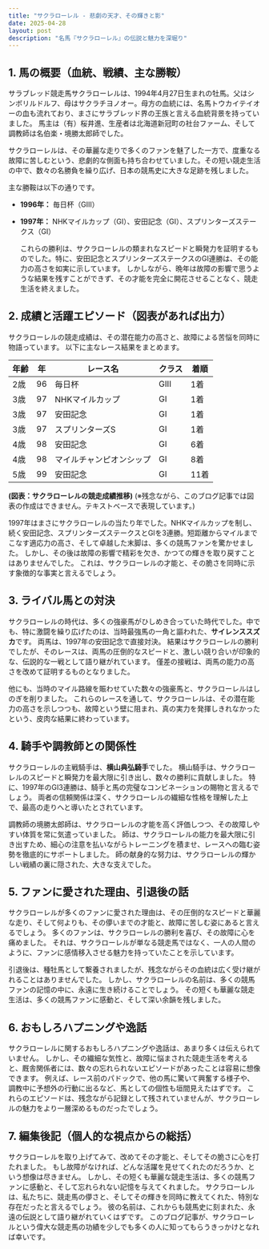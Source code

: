 ```yaml
---
title: "サクラローレル - 悲劇の天才、その輝きと影"
date: 2025-04-28
layout: post
description: "名馬『サクラローレル』の伝説と魅力を深堀り"
---
```


## 1. 馬の概要（血統、戦績、主な勝鞍）

サラブレッド競走馬サクラローレルは、1994年4月27日生まれの牡馬。父はシンボリルドルフ、母はサクラチヨノオー。母方の血統には、名馬トウカイテイオーの血も流れており、まさにサラブレッド界の王族と言える血統背景を持っていました。  馬主は（有）桜井進、生産者は北海道新冠町の社台ファーム、そして調教師は名伯楽・境勝太郎師でした。

サクラローレルは、その華麗な走りで多くのファンを魅了した一方で、度重なる故障に苦しむという、悲劇的な側面も持ち合わせていました。その短い競走生活の中で、数々の名勝負を繰り広げ、日本の競馬史に大きな足跡を残しました。

主な勝鞍は以下の通りです。

* **1996年：** 毎日杯（GIII）
* **1997年：** NHKマイルカップ（GI）、安田記念（GI）、スプリンターズステークス（GI）


  これらの勝利は、サクラローレルの類まれなスピードと瞬発力を証明するものでした。特に、安田記念とスプリンターズステークスのGI連勝は、その能力の高さを如実に示しています。  しかしながら、晩年は故障の影響で思うような結果を残すことができず、その才能を完全に開花させることなく、競走生活を終えました。


## 2. 成績と活躍エピソード（図表があれば出力）

サクラローレルの競走成績は、その潜在能力の高さと、故障による苦悩を同時に物語っています。  以下に主なレース結果をまとめます。

| 年齢 | 年 | レース名          | クラス | 着順 |
|------|----|-----------------|-------|-----|
| 2歳   | 96 | 毎日杯            | GIII  | 1着 |
| 3歳   | 97 | NHKマイルカップ    | GI    | 1着 |
| 3歳   | 97 | 安田記念          | GI    | 1着 |
| 3歳   | 97 | スプリンターズS  | GI    | 1着 |
| 4歳   | 98 | 安田記念          | GI    | 6着 |
| 4歳   | 98 | マイルチャンピオンシップ | GI    | 8着 |
| 5歳   | 99 | 安田記念          | GI    | 11着 |


**(図表：サクラローレルの競走成績推移)**  (※残念ながら、このブログ記事では図表の作成はできません。テキストベースで表現しています。)

1997年はまさにサクラローレルの当たり年でした。NHKマイルカップを制し、続く安田記念、スプリンターズステークスとGIを3連勝。短距離からマイルまでこなす適応力の高さ、そして卓越した末脚は、多くの競馬ファンを驚かせました。  しかし、その後は故障の影響で精彩を欠き、かつての輝きを取り戻すことはありませんでした。  これは、サクラローレルの才能と、その脆さを同時に示す象徴的な事実と言えるでしょう。


## 3. ライバル馬との対決

サクラローレルの時代は、多くの強豪馬がひしめき合っていた時代でした。中でも、特に激闘を繰り広げたのは、当時最強馬の一角と謳われた、**サイレンススズカ**です。  両馬は、1997年の安田記念で直接対決。  結果はサクラローレルの勝利でしたが、そのレースは、両馬の圧倒的なスピードと、激しい競り合いが印象的な、伝説的な一戦として語り継がれています。  僅差の接戦は、両馬の能力の高さを改めて証明するものとなりました。

他にも、当時のマイル路線を賑わせていた数々の強豪馬と、サクラローレルはしのぎを削りました。  これらのレースを通して、サクラローレルは、その潜在能力の高さを示しつつも、故障という壁に阻まれ、真の実力を発揮しきれなかったという、皮肉な結果に終わっています。


## 4. 騎手や調教師との関係性

サクラローレルの主戦騎手は、**横山典弘騎手**でした。  横山騎手は、サクラローレルのスピードと瞬発力を最大限に引き出し、数々の勝利に貢献しました。  特に、1997年のGI3連勝は、騎手と馬の完璧なコンビネーションの賜物と言えるでしょう。  両者の信頼関係は深く、サクラローレルの繊細な性格を理解した上で、最高の走りへと導いたとされています。

調教師の境勝太郎師は、サクラローレルの才能を高く評価しつつ、その故障しやすい体質を常に気遣っていました。  師は、サクラローレルの能力を最大限に引き出すため、細心の注意を払いながらトレーニングを積ませ、レースへの臨む姿勢を徹底的にサポートしました。  師の献身的な努力は、サクラローレルの輝かしい戦績の裏に隠された、大きな支えでした。


## 5. ファンに愛された理由、引退後の話

サクラローレルが多くのファンに愛された理由は、その圧倒的なスピードと華麗な走り、そして何よりも、その儚いまでの才能と、故障に苦しむ姿にあると言えるでしょう。  多くのファンは、サクラローレルの勝利を喜び、その故障に心を痛めました。  それは、サクラローレルが単なる競走馬ではなく、一人の人間のように、ファンに感情移入させる魅力を持っていたことを示しています。

引退後は、種牡馬として繋養されましたが、残念ながらその血統は広く受け継がれることはありませんでした。  しかし、サクラローレルの名前は、多くの競馬ファンの記憶の中に、永遠に生き続けることでしょう。  その短くも華麗な競走生活は、多くの競馬ファンに感動と、そして深い余韻を残しました。


## 6. おもしろハプニングや逸話

サクラローレルに関するおもしろハプニングや逸話は、あまり多くは伝えられていません。  しかし、その繊細な気性と、故障に悩まされた競走生活を考えると、厩舎関係者には、数々の忘れられないエピソードがあったことは容易に想像できます。  例えば、レース前のパドックで、他の馬に驚いて興奮する様子や、調教中に予想外の行動に出るなど、馬としての個性も垣間見えたはずです。  これらのエピソードは、残念ながら記録として残されていませんが、サクラローレルの魅力をより一層深めるものだったでしょう。


## 7. 編集後記（個人的な視点からの総括）

サクラローレルを取り上げてみて、改めてその才能と、そしてその脆さに心を打たれました。  もし故障がなければ、どんな活躍を見せてくれたのだろうか、という想像は尽きません。  しかし、その短くも華麗な競走生活は、多くの競馬ファンに感動と、そして忘れられない記憶を与えてくれました。  サクラローレルは、私たちに、競走馬の儚さと、そしてその輝きを同時に教えてくれた、特別な存在だったと言えるでしょう。  彼の名前は、これからも競馬史に刻まれた、永遠の伝説として語り継がれていくはずです。  このブログ記事が、サクラローレルという偉大な競走馬の功績を少しでも多くの人に知ってもらうきっかけとなれば幸いです。
